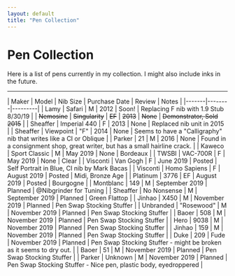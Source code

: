 ```yaml
---
layout: default
title: "Pen Collection"
---
```


# Pen Collection

Here is a list of pens currently in my collection.  I might also include inks in the future.

---

| Maker | Model | Nib Size | Purchase Date | Review | Notes |
|-------|--------|---------|
| Lamy | Safari | M | 2012 | Soon! | Replacing F nib with 1.9 Stub 8/30/19 |
| ~~Nemosine~~ | ~~Singularity~~ | ~~EF~~ | ~~2013~~ | ~~None~~ | ~~Demonstrator, Sold 2015~~ |
| Sheaffer | Imperial 440 | F | 2013 | None | Replaced nib unit in 2015 |
| Sheaffer | Viewpoint | "F" | 2014 | None | Seems to have a "Calligraphy" nib that writes like a CI or Oblique |
| Parker | 21 | M | 2016 | None | Found in a consignment shop, great writer, but has a small hairline crack. |
| Kaweco | Sport Classic | M | May 2019 | None | Bordeaux |
| TWSBI | VAC-700R | F | May 2019 | None | Clear |
| Visconti | Van Gogh | F | June 2019 | Posted | Self Portrait in Blue, CI nib by Mark Bacas |
| Visconti | Homo Sapiens | F | August 2019 | Posted | Midi, Bronze Age |
| Platinum | 3776 | EF | August 2019 | Posted | Bourgogne |
| Montblanc | 149 | M | September 2019 | Planned | @Nibgrinder for Tuning |
| Sheaffer | No Nonsense | M | September 2019 | Planned | Green Flattop |
| Jinhao | X450 | M | November 2019 | Planned | Pen Swap Stocking Stuffer |
| Unbranded | "Rosewood" | M | November 2019 | Planned | Pen Swap Stocking Stuffer |
| Baoer | 508 | M | November 2019 | Planned | Pen Swap Stocking Stuffer |
| Hero | 9038 | M | November 2019 | Planned | Pen Swap Stocking Stuffer |
| Jinhao | 159 | M | November 2019 | Planned | Pen Swap Stocking Stuffer |
| Duke | 209 | Fude | November 2019 | Planned | Pen Swap Stocking Stuffer - might be broken as it seems to dry out. |
| Baoer | 51 | M | November 2019 | Planned | Pen Swap Stocking Stuffer |
| Parker | Unknown | M | November 2019 | Planned | Pen Swap Stocking Stuffer - Nice pen, plastic body, eyedroppered |